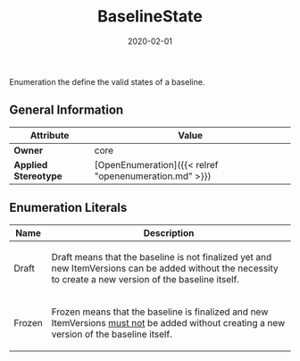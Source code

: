 ﻿---
title: BaselineState
toc: false
type: specs
date: "2020-02-01"
draft: false
specification: VEC
version: 1.2.0
documentType: "Recommendation"
elementType: Class
classes:
  - BaselineState
menu_name: vec-1.2.0
---
<p> Enumeration the define the valid states of a baseline.      </p>

## General Information

| Attribute               | Value |
|-------------------------|-------|
| **Owner**               | core |
| **Applied Stereotype**  | [OpenEnumeration]({{< relref "openenumeration.md" >}})<br/>  |

## Enumeration Literals
| Name          | **Description** |
|---------------|-----------------|
| Draft | <p> Draft means that the baseline is not finalized yet and new ItemVersions can be added without the necessity to create a new version of the baseline itself.      </p> |
| Frozen | <p> Frozen means that the baseline is finalized and new ItemVersions <u>must not</u> be added without creating a new version of the baseline itself.      </p> |
